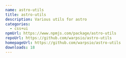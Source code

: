 ```yaml
---
name: astro-utils
title: astro-utils
description: Various utils for astro
categories:
  - css+ui
npmUrl: https://www.npmjs.com/package/astro-utils
repoUrl: https://github.com/warpsio/astro-utils
homepageUrl: https://github.com/warpsio/astro-utils
downloads: 18
---
```

